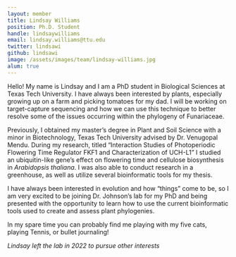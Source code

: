 ```yaml
---
layout: member
title: Lindsay Williams
position: Ph.D. Student
handle: lindsaywilliams
email: lindsay.williams@ttu.edu
twitter: lindsawi
github: lindsawi
image: /assets/images/team/lindsay-williams.jpg
alum: true
---
```


Hello! My name is Lindsay and I am a PhD student in Biological Sciences at Texas Tech University. I have always been interested by plants, especially growing up on a farm and picking tomatoes for my dad. I will be working on target-capture sequencing and how we can use this technique to better resolve some of the issues occurring within the phylogeny of Funariaceae.

Previously, I obtained my master’s degree in Plant and Soil Science with a minor in Biotechnology, Texas Tech University advised by Dr. Venugopal Mendu. During my research, titled “Interaction Studies of Photoperiodic Flowering Time Regulator FKF1 and Characterization of UCH-L1” I studied an ubiquitin-like gene’s effect on flowering time and cellulose biosynthesis in *Arabidopsis thaliana*. I was also able to conduct research in a greenhouse, as well as utilize several bioinformatic tools for my thesis. 

I have always been interested in evolution and how “things” come to be, so I am very excited to be joining Dr. Johnson’s lab for my PhD and being presented with the opportunity to learn how to use the current bioinformatic tools used to create and assess plant phylogenies. 

In my spare time you can probably find me playing with my five cats, playing Tennis, or bullet journaling!

*Lindsay left the lab in 2022 to pursue other interests*
